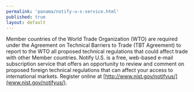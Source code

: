 ```yaml
---
permalink: 'panama/notify-u-s-service.html'
published: true
layout: default
---
```

Member countries of the World Trade Organization (WTO) are required under the Agreement on Technical Barriers to Trade (TBT Agreement) to report to the WTO all proposed technical regulations that could affect trade with other Member countries. Notify U.S. is a free, web-based e-mail subscription service that offers an opportunity to review and comment on proposed foreign technical regulations that can affect your access to international markets. Register online at [http://www.nist.gov/notifyus/](www.nist.gov/notifyus/).
